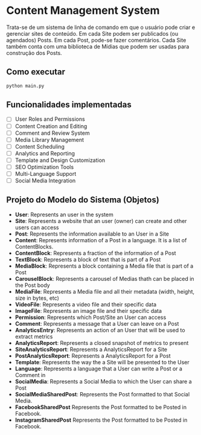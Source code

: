 # Content Management System
Trata-se de um sistema de linha de comando em que o usuário pode criar e gerenciar sites de conteúdo. Em cada Site podem ser publicados (ou agendados) Posts. Em cada Post, pode-se fazer comentários. Cada Site também conta com uma biblioteca de Mídias que podem ser usadas para construção dos Posts. 

## Como executar
```python
python main.py
```

## Funcionalidades implementadas
- [ ] User Roles and Permissions
- [ ] Content Creation and Editing
- [ ] Comment and Review System
- [ ] Media Library Management
- [ ] Content Scheduling
- [ ] Analytics and Reporting
- [ ] Template and Design Customization
- [ ] SEO Optimization Tools
- [ ] Multi-Language Support
- [ ] Social Media Integration

## Projeto do Modelo do Sistema (Objetos)
- **User**: Represents an user in the system
- **Site**: Represents a website that an user (owner) can create and other users can access
- **Post**: Represents the information available to an User in a Site
- **Content**: Represents information of a Post in a language. It is a list of ContentBlocks.
- **ContentBlock**: Represents a fraction of the information of a Post
- **TextBlock**: Represents a block of text that is part of a Post 
- **MediaBlock**: Represents a block containing a Media file that is part of a Post
- **CarouselBlock**: Represents a carousel of Medias thath can be placed in the Post body
- **MediaFile**: Represents a Media file and all their metadata (width, height, size in bytes, etc)
- **VideoFile**: Represents a video file and their specific data
- **ImageFile**: Represents an image file and their specific data
- **Permission**: Represents which Post/Site an User can access
- **Comment**: Represents a message that a User can leave on a Post
- **AnalyticsEntry**: Represents an action of an User that will be used to extract metrics
- **AnalyticsReport**: Represents a closed snapshot of metrics to present
- **SiteAnalyticsReport**: Represents a AnalyticsReport for a Site 
- **PostAnalyticsReport**: Represents a AnalyticsReport for a Post
- **Template**: Represents the way the a Site will be presented to the User
- **Language**: Represents a language that a User can write a Post or a Comment in
- **SocialMedia**: Represents a Social Media to which the User can share a Post
- **SocialMediaSharedPost**: Represents the Post formatted to that Social Media.
- **FacebookSharedPost** Represents the Post formatted to be Posted in Facebook. 
- **InstagramSharedPost** Represents the Post formatted to be Posted in Facebook. 

